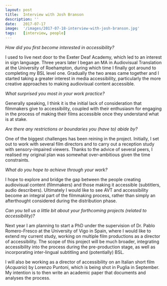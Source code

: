 ```yaml
---
layout: post
title:  Interview with Josh Branson
description: ''
date:   2017-07-17
image:  '/images/2017-07-18-interview-with-josh-branson.jpg'
tags:   [interview, people]
---
```


*How did you first become interested in accessibility?*

I used to live next door to the Exeter Deaf Academy, which led to an interest in sign language. Three years later I began an MA in Audiovisual Translation at the University of Roehampton, during which time I finally got around to completing my BSL level one. Gradually the two areas came together and I started taking a greater interest in media accessibility, particularly the more creative approaches to making audiovisual content accessible.

*What surprised you most in your work practice?*

Generally speaking, I think it is the initial lack of consideration that filmmakers give to accessibility, coupled with their enthusiasm for engaging in the process of making their films accessible once they understand what is at stake.

*Are there any restrictions or boundaries you (have to) abide by?*

One of the biggest challenges has been reining in the project. Initially, I set out to work with several film directors and to carry out a reception study with sensory-impaired viewers. Thanks to the advice of several peers, I realised my original plan was somewhat over-ambitious given the time constraints.

*What do you hope to achieve through your work?*

I hope to explore and bridge the gap between the people creating audiovisual content (filmmakers) and those making it accessible (subtitlers, audio describers). Ultimately I would like to see AVT and accessibility become an integral part of the filmmaking process, rather than simply an afterthought considered during the distribution phase.

*Can you tell us a little bit about your forthcoming projects (related to accessibility)?*

Next year I am planning to start a PhD under the supervision of Dr. Pablo Romero-Fresco at the University of Vigo in Spain, where I would like to extend my current study, working on multiple film productions as a director of accessibility. The scope of this project will be much broader, integrating accessibility into the process during the pre-production stage, as well as incorporating inter-lingual subtitling and (potentially) BSL.

I will also be working as a director of accessibility on an Italian short film (*Acquario*) by Lorenzo Puntoni, which is being shot in Puglia in September. My intention is to then write an academic paper that documents and analyses the process.